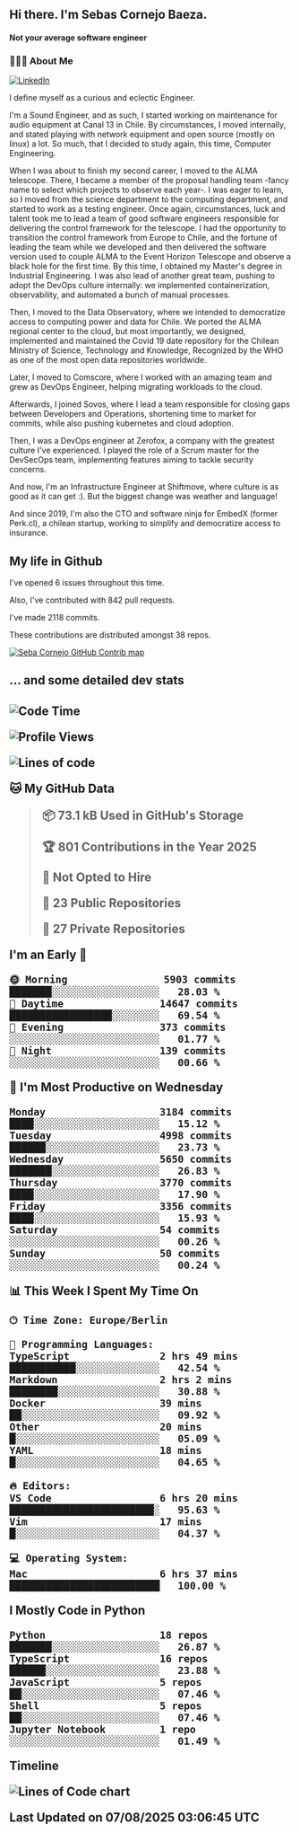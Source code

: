 <h2> Hi there.  I'm Sebas Cornejo Baeza.</h2>
<h4> Not your average software engineer</h4>
<h3> 👨🏻‍💻 About Me </h3>
<a href="http://linkedin.com/in/sebastian-cornejo-baeza/"><img alt="LinkedIn" src="https://img.shields.io/badge/Sebas%20Cornejo%20-informational?style=appveyor&logo=linkedin"></a>


I define myself as a curious and eclectic Engineer.

I'm a Sound Engineer, and as such, I started working on maintenance for audio equipment at Canal 13 in Chile.
By circumstances, I moved internally, and stated playing with network equipment and open source (mostly on linux) 
a lot. So much, that I decided to study again, this time, Computer Engineering.

When I was about to finish my second career, I moved to the ALMA telescope. There, I became a member of the proposal handling team
-fancy name to select which projects to observe each year-. 
I was eager to learn, so I moved from the science department to the computing department, and started to work as 
a testing engineer. Once again, circumstances, luck and talent took me to lead a team of good software engineers 
responsible for delivering the control framework for the telescope. I had the opportunity to transition the control framework from
Europe to Chile, and the fortune of leading the team while we developed and then delivered the software
version used to couple ALMA to the Event Horizon Telescope and observe a black hole for the first time.
By this time, I obtained my Master's degree in Industrial Engineering.
I was also lead of another great team, pushing to adopt the DevOps culture internally: we implemented containerization, observability, and automated a bunch of manual processes.

Then, I moved to the Data Observatory, where we intended to democratize access to computing power
and data for Chile. We ported the ALMA regional center to the cloud, but most importantly, we designed, implemented
and maintained the Covid 19 date repository for the Chilean Ministry of Science, Technology and Knowledge, Recognized by the WHO as one of the most open
data repositories worldwide.

Later, I moved to Comscore, where I worked with an amazing team and grew as DevOps Engineer, helping migrating workloads to the cloud.

Afterwards, I joined Sovos, where I lead a team responsible for closing gaps between Developers and Operations, shortening time to market for commits, while
also pushing kubernetes and cloud adoption.

Then, I was a DevOps engineer at Zerofox, a company with the greatest culture I've experienced. I played the role of a Scrum master for the DevSecOps team,
implementing features aiming to tackle security concerns.

And now, I'm an Infrastructure Engineer at Shiftmove, where culture is as good as it can get :). But the biggest change was weather and language!
 
And since 2019, I'm also the CTO and software ninja for EmbedX (former Perk.cl), a chilean startup, working to simplify and democratize access to insurance.

<h2> My life in Github </h2>

I've opened 6 issues throughout this time.

Also, I've contributed with 842 pull requests.

I've made 2118 commits.

These contributions are distributed amongst 38 repos.

<a href="https://github.com/scornejob/scornejob">
  <picture>
    <source media="(prefers-color-scheme: dark)" srcset="https://raw.githubusercontent.com/scornejob/scornejob/master/profile-3d-contrib/profile-night-green.svg">
    <img alt="Seba Cornejo GitHub Contrib map" src="https://raw.githubusercontent.com/scornejob/scornejob/master/profile-3d-contrib/profile-gitblock.svg">
  </picture>
</a>

<h2>... and some detailed dev stats<h2>

<!--START_SECTION:waka-->
![Code Time](http://img.shields.io/badge/Code%20Time-1%2C248%20hrs%2020%20mins-blue)

![Profile Views](http://img.shields.io/badge/Profile%20Views-1-blue)

![Lines of code](https://img.shields.io/badge/From%20Hello%20World%20I%27ve%20Written-10.5%20million%20lines%20of%20code-blue)

**🐱 My GitHub Data** 

> 📦 73.1 kB Used in GitHub's Storage 
 > 
> 🏆 801 Contributions in the Year 2025
 > 
> 🚫 Not Opted to Hire
 > 
> 📜 23 Public Repositories 
 > 
> 🔑 27 Private Repositories 
 > 
**I'm an Early 🐤** 

```text
🌞 Morning                5903 commits        ███████░░░░░░░░░░░░░░░░░░   28.03 % 
🌆 Daytime                14647 commits       █████████████████░░░░░░░░   69.54 % 
🌃 Evening                373 commits         ░░░░░░░░░░░░░░░░░░░░░░░░░   01.77 % 
🌙 Night                  139 commits         ░░░░░░░░░░░░░░░░░░░░░░░░░   00.66 % 
```
📅 **I'm Most Productive on Wednesday** 

```text
Monday                   3184 commits        ████░░░░░░░░░░░░░░░░░░░░░   15.12 % 
Tuesday                  4998 commits        ██████░░░░░░░░░░░░░░░░░░░   23.73 % 
Wednesday                5650 commits        ███████░░░░░░░░░░░░░░░░░░   26.83 % 
Thursday                 3770 commits        ████░░░░░░░░░░░░░░░░░░░░░   17.90 % 
Friday                   3356 commits        ████░░░░░░░░░░░░░░░░░░░░░   15.93 % 
Saturday                 54 commits          ░░░░░░░░░░░░░░░░░░░░░░░░░   00.26 % 
Sunday                   50 commits          ░░░░░░░░░░░░░░░░░░░░░░░░░   00.24 % 
```


📊 **This Week I Spent My Time On** 

```text
🕑︎ Time Zone: Europe/Berlin

💬 Programming Languages: 
TypeScript               2 hrs 49 mins       ███████████░░░░░░░░░░░░░░   42.54 % 
Markdown                 2 hrs 2 mins        ████████░░░░░░░░░░░░░░░░░   30.88 % 
Docker                   39 mins             ██░░░░░░░░░░░░░░░░░░░░░░░   09.92 % 
Other                    20 mins             █░░░░░░░░░░░░░░░░░░░░░░░░   05.09 % 
YAML                     18 mins             █░░░░░░░░░░░░░░░░░░░░░░░░   04.65 % 

🔥 Editors: 
VS Code                  6 hrs 20 mins       ████████████████████████░   95.63 % 
Vim                      17 mins             █░░░░░░░░░░░░░░░░░░░░░░░░   04.37 % 

💻 Operating System: 
Mac                      6 hrs 37 mins       █████████████████████████   100.00 % 
```

**I Mostly Code in Python** 

```text
Python                   18 repos            ███████░░░░░░░░░░░░░░░░░░   26.87 % 
TypeScript               16 repos            ██████░░░░░░░░░░░░░░░░░░░   23.88 % 
JavaScript               5 repos             ██░░░░░░░░░░░░░░░░░░░░░░░   07.46 % 
Shell                    5 repos             ██░░░░░░░░░░░░░░░░░░░░░░░   07.46 % 
Jupyter Notebook         1 repo              ░░░░░░░░░░░░░░░░░░░░░░░░░   01.49 % 
```



**Timeline**

![Lines of Code chart](https://raw.githubusercontent.com/scornejob/scornejob/master/assets/bar_graph.png)


 Last Updated on 07/08/2025 03:06:45 UTC
<!--END_SECTION:waka-->
